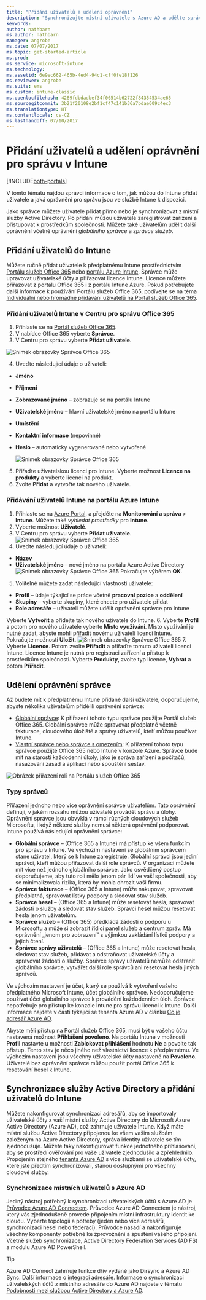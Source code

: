 ```yaml
---
title: "Přidání uživatelů a udělení oprávnění"
description: "Synchronizujte místní uživatele s Azure AD a udělte správci oprávnění ke správě předplatného Intune."
keywords: 
author: nathbarn
ms.author: nathbarn
manager: angrobe
ms.date: 07/07/2017
ms.topic: get-started-article
ms.prod: 
ms.service: microsoft-intune
ms.technology: 
ms.assetid: 6e9ec662-465b-4ed4-94c1-cff0fe18f126
ms.reviewer: angrobe
ms.suite: ems
ms.custom: intune-classic
ms.openlocfilehash: 4289fdbdadbef34f06514b62722f84354534ae65
ms.sourcegitcommit: 3b21f20108e2bf1cf47c141b36a7bdae609c4ec3
ms.translationtype: HT
ms.contentlocale: cs-CZ
ms.lasthandoff: 07/10/2017
---
```

# <a name="add-users-and-give-administrative-permission-to-intune"></a>Přidání uživatelů a udělení oprávnění pro správu v Intune

[!INCLUDE[both-portals](./includes/note-for-both-portals.md)]

V tomto tématu najdou správci informace o tom, jak můžou do Intune přidat uživatele a jaká oprávnění pro správu jsou ve službě Intune k dispozici.

Jako správce můžete uživatele přidat přímo nebo je synchronizovat z místní služby Active Directory. Po přidání můžou uživatelé zaregistrovat zařízení a přistupovat k prostředkům společnosti. Můžete také uživatelům udělit další oprávnění včetně oprávnění *globálního správce* a *správce služeb*.

## <a name="add-users-to-intune"></a>Přidání uživatelů do Intune
Můžete ručně přidat uživatele k předplatnému Intune prostřednictvím [Portálu služeb Office 365](https://www.office.com/signin) nebo [portálu Azure Intune](https://portal.azure.com/#blade/Microsoft_Intune_DeviceSettings/ExtensionLandingBlade/overview). Správce může upravovat uživatelské účty a přiřazovat licence Intune. Licence můžete přiřazovat z portálu Office 365 i z portálu Intune Azure. Pokud potřebujete další informace k používání Portálu služeb Office 365, podívejte se na téma [Individuální nebo hromadné přidávání uživatelů na Portál služeb Office 365](https://support.office.com/article/Add-users-individually-or-in-bulk-to-Office-365-Admin-Help-1970f7d6-03b5-442f-b385-5880b9c256ec).

### <a name="add-intune-users-in-the-office-365-admin-center"></a>Přidání uživatelů Intune v Centru pro správu Office 365
1. Přihlaste se na [Portál služeb Office 365](https://www.office.com/signin).
2. V nabídce Office 365 vyberte **Správce**.
3. V Centru pro správu vyberte **Přidat uživatele**.

  ![Snímek obrazovky Správce Office 365](media/office-add-user.png)

4. Uveďte následující údaje o uživateli:
  - **Jméno**
  - **Příjmení**
  - **Zobrazované jméno** – zobrazuje se na portálu Intune
  - **Uživatelské jméno** – hlavní uživatelské jméno na portálu Intune
  - **Umístění**
  - **Kontaktní informace** (nepovinné)
  - **Heslo** – automaticky vygenerované nebo vytvořené

     ![Snímek obrazovky Správce Office 365](media/office-add-user-details.png)

5. Přiřaďte uživatelskou licenci pro Intune. Vyberte možnost **Licence na produkty** a vyberte licenci na produkt.
6. Zvolte **Přidat** a vytvořte tak nového uživatele.

### <a name="add-intune-users-in-the-azure-intune-portal"></a>Přidávání uživatelů Intune na portálu Azure Intune
1. Přihlaste se na [Azure Portal](https://portal.azure.com). a přejděte na **Monitorování a správa** > **Intune**. Můžete také *vyhledat prostředky* pro **Intune**.
2. Vyberte možnost **Uživatelé**.
3. V Centru pro správu vyberte **Přidat uživatele**.
  ![Snímek obrazovky Správce Office 365](media/intune-add-user.png)
4. Uveďte následující údaje o uživateli:
  - **Název**
  - **Uživatelské jméno** – nové jméno na portálu Azure Active Directory ![Snímek obrazovky Správce Office 365](media/intune-add-user-info.png) Pokračujte výběrem **OK**.
5. Volitelně můžete zadat následující vlastnosti uživatele:
  - **Profil** – údaje týkající se práce včetně **pracovní pozice** a **oddělení**
  -  **Skupiny** – vyberte skupiny, které chcete pro uživatele přidat
  - **Role adresáře** – uživateli můžete udělit oprávnění správce pro Intune

  Vyberte **Vytvořit** a přidejte tak nového uživatele do Intune.
6. Vyberte **Profil** a potom pro nového uživatele vyberte **Místo využívání**. Místo využívání je nutné zadat, abyste mohli přiřadit novému uživateli licenci Intune. Pokračujte možností **Uložit**.
    ![Snímek obrazovky Správce Office 365](media/intune-add-user-loc.png)
7. Vyberte **Licence**. Potom zvolte **Přiřadit** a přiřaďte tomuto uživateli licenci Intune. Licence Intune je nutná pro registraci zařízení a přístup k prostředkům společnosti. Vyberte **Produkty**, zvolte typ licence, **Vybrat** a potom **Přiřadit**.

## <a name="grant-admin-permissions"></a>Udělení oprávnění správce

Až budete mít k předplatnému Intune přidané další uživatele, doporučujeme, abyste několika uživatelům přidělili oprávnění správce:
-   [Globální správce](#tenant-administrator): K přiřazení tohoto typu správce použijte Portál služeb Office 365. Globální správce může spravovat předplatné včetně fakturace, cloudového úložiště a správy uživatelů, kteří můžou používat Intune.
-   [Vlastní správce nebo správce s omezením](#service-administrator): K přiřazení tohoto typu správce použijte Office 365 nebo Intune v konzole Azure. Správce bude mít na starosti každodenní úkoly, jako je správa zařízení a počítačů, nasazování zásad a aplikací nebo spouštění sestav.

![Obrázek přiřazení rolí na Portálu služeb Office 365](./media/office-assign-roles.png)

### <a name="types-of-administrators"></a>Typy správců

Přiřazení jednoho nebo více oprávnění správce uživatelům. Tato oprávnění definují, v jakém rozsahu můžou uživatelé provádět správu a úlohy. Oprávnění správce jsou obvyklá v rámci různých cloudových služeb Microsoftu, i když některé služby nemusí některá oprávnění podporovat. Intune používá následující oprávnění správce:

- **Globální správce** – (Office 365 a Intune) má přístup ke všem funkcím pro správu v Intune. Ve výchozím nastavení se globálním správcem stane uživatel, který se k Intune zaregistruje. Globální správci jsou jediní správci, kteří můžou přiřazovat další role správců. V organizaci můžete mít více než jednoho globálního správce. Jako osvědčený postup doporučujeme, aby tuto roli mělo jenom pár lidí ve vaší společnosti, aby se minimalizovala rizika, která by mohla ohrozit vaši firmu.
- **Správce fakturace** – (Office 365 a Intune) může nakupovat, spravovat předplatná, spravovat lístky podpory a sledovat stav služeb.
- **Správce hesel** – (Office 365 a Intune) může resetovat hesla, spravovat žádosti o služby a sledovat stav služeb. Správci hesel můžou resetovat hesla jenom uživatelům.
- **Správce služeb** – (Office 365) předkládá žádosti o podporu u Microsoftu a může si zobrazit řídicí panel služeb a centrum zpráv. Má oprávnění „jenom pro zobrazení“ s výjimkou zakládání lístků podpory a jejich čtení.
- **Správce správy uživatelů** – (Office 365 a Intune) může resetovat hesla, sledovat stav služeb, přidávat a odstraňovat uživatelské účty a spravovat žádosti o služby. Správce správy uživatelů nemůže odstranit globálního správce, vytvářet další role správců ani resetovat hesla jiných správců.

Ve výchozím nastavení je účet, který se používá k vytvoření vašeho předplatného Microsoft Intune, účet globálního správce. Nedoporučujeme používat účet globálního správce k provádění každodenních úloh. Správce nepotřebuje pro přístup ke konzole Intune pro správu licenci k Intune. Další informace najdete v části týkající se tenanta Azure AD v článku [Co je adresář Azure AD](http://technet.microsoft.com/library/jj573650.aspx).

Abyste měli přístup na Portál služeb Office 365, musí být u vašeho účtu nastavená možnost **Přihlášení povoleno**. Na portálu Intune v možnosti **Profil** nastavte u možnosti **Zablokovat přihlášení** hodnotu **Ne** a povolte tak přístup. Tento stav je něco jiného než vlastnictví licence k předplatnému. Ve výchozím nastavení jsou všechny uživatelské účty nastavené na **Povoleno**. Uživatelé bez oprávnění správce můžou použít portál Office 365 k resetování hesel k Intune.

## <a name="sync-active-directory-and-add-users-to-intune"></a>Synchronizace služby Active Directory a přidání uživatelů do Intune
Můžete nakonfigurovat synchronizaci adresářů, aby se importovaly uživatelské účty z vaší místní služby Active Directory do Microsoft Azure Active Directory (Azure AD), což zahrnuje uživatele Intune. Když máte místní službu Active Directory připojenou ke všem vašim službám založeným na Azure Active Directory, správa identity uživatele se tím zjednodušuje. Můžete taky nakonfigurovat funkce jednotného přihlašování, aby se prostředí ověřování pro vaše uživatele zjednodušilo a zpřehlednilo. Propojením stejného [tenanta Azure AD](https://azure.microsoft.com/documentation/articles/active-directory-aadconnect/) s více službami se uživatelské účty, které jste předtím synchronizovali, stanou dostupnými pro všechny cloudové služby.

### <a name="how-to-sync-on-premises-users-with-azure-ad"></a>Synchronizace místních uživatelů s Azure AD
Jediný nástroj potřebný k synchronizaci uživatelských účtů s Azure AD je [Průvodce Azure AD Connectem](https://www.microsoft.com/download/details.aspx?id=47594). Průvodce Azure AD Connectem je nástroj, který vás zjednodušeně provede připojením místní infrastruktury identit ke cloudu.  Vyberte topologii a potřeby (jeden nebo více adresářů, synchronizaci hesel nebo federaci). Průvodce nasadí a nakonfiguruje všechny komponenty potřebné ke zprovoznění a spuštění vašeho připojení. Včetně služeb synchronizace, Active Directory Federation Services (AD FS) a modulu Azure AD PowerShell.

> [!TIP]
> Azure AD Connect zahrnuje funkce dřív vydané jako Dirsync a Azure AD Sync. Další informace o [integraci adresáře](http://technet.microsoft.com/library/jj573653.aspx). Informace o synchronizaci uživatelských účtů z místního adresáře do Azure AD najdete v tématu [Podobnosti mezi službou Active Directory a Azure AD](http://technet.microsoft.com/library/dn518177.aspx).
